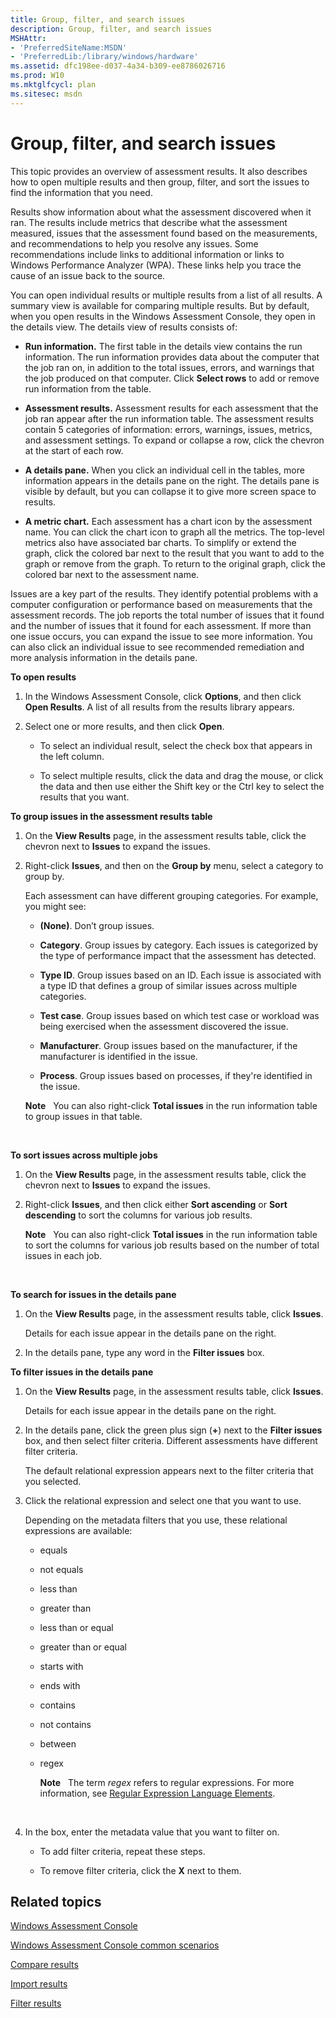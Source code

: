 ```yaml
---
title: Group, filter, and search issues
description: Group, filter, and search issues
MSHAttr:
- 'PreferredSiteName:MSDN'
- 'PreferredLib:/library/windows/hardware'
ms.assetid: dfc198ee-d037-4a34-b309-ee8786026716
ms.prod: W10
ms.mktglfcycl: plan
ms.sitesec: msdn
---
```


# Group, filter, and search issues


This topic provides an overview of assessment results. It also describes how to open multiple results and then group, filter, and sort the issues to find the information that you need.

Results show information about what the assessment discovered when it ran. The results include metrics that describe what the assessment measured, issues that the assessment found based on the measurements, and recommendations to help you resolve any issues. Some recommendations include links to additional information or links to Windows Performance Analyzer (WPA). These links help you trace the cause of an issue back to the source.

You can open individual results or multiple results from a list of all results. A summary view is available for comparing multiple results. But by default, when you open results in the Windows Assessment Console, they open in the details view. The details view of results consists of:

-   **Run information.** The first table in the details view contains the run information. The run information provides data about the computer that the job ran on, in addition to the total issues, errors, and warnings that the job produced on that computer. Click **Select rows** to add or remove run information from the table.

-   **Assessment results.** Assessment results for each assessment that the job ran appear after the run information table. The assessment results contain 5 categories of information: errors, warnings, issues, metrics, and assessment settings. To expand or collapse a row, click the chevron at the start of each row.

-   **A details pane.** When you click an individual cell in the tables, more information appears in the details pane on the right. The details pane is visible by default, but you can collapse it to give more screen space to results.

-   **A metric chart.** Each assessment has a chart icon by the assessment name. You can click the chart icon to graph all the metrics. The top-level metrics also have associated bar charts. To simplify or extend the graph, click the colored bar next to the result that you want to add to the graph or remove from the graph. To return to the original graph, click the colored bar next to the assessment name.

Issues are a key part of the results. They identify potential problems with a computer configuration or performance based on measurements that the assessment records. The job reports the total number of issues that it found and the number of issues that it found for each assessment. If more than one issue occurs, you can expand the issue to see more information. You can also click an individual issue to see recommended remediation and more analysis information in the details pane.

**To open results**

1.  In the Windows Assessment Console, click **Options**, and then click **Open Results**. A list of all results from the results library appears.

2.  Select one or more results, and then click **Open**.

    -   To select an individual result, select the check box that appears in the left column.

    -   To select multiple results, click the data and drag the mouse, or click the data and then use either the Shift key or the Ctrl key to select the results that you want.

**To group issues in the assessment results table**

1.  On the **View Results** page, in the assessment results table, click the chevron next to **Issues** to expand the issues.

2.  Right-click **Issues**, and then on the **Group by** menu, select a category to group by.

    Each assessment can have different grouping categories. For example, you might see:

    -   **(None)**. Don’t group issues.

    -   **Category**. Group issues by category. Each issues is categorized by the type of performance impact that the assessment has detected.

    -   **Type ID**. Group issues based on an ID. Each issue is associated with a type ID that defines a group of similar issues across multiple categories.

    -   **Test case**. Group issues based on which test case or workload was being exercised when the assessment discovered the issue.

    -   **Manufacturer**. Group issues based on the manufacturer, if the manufacturer is identified in the issue.

    -   **Process**. Group issues based on processes, if they're identified in the issue.

    **Note**  
    You can also right-click **Total issues** in the run information table to group issues in that table.

     

**To sort issues across multiple jobs**

1.  On the **View Results** page, in the assessment results table, click the chevron next to **Issues** to expand the issues.

2.  Right-click **Issues**, and then click either **Sort ascending** or **Sort descending** to sort the columns for various job results.

    **Note**  
    You can also right-click **Total issues** in the run information table to sort the columns for various job results based on the number of total issues in each job.

     

**To search for issues in the details pane**

1.  On the **View Results** page, in the assessment results table, click **Issues**.

    Details for each issue appear in the details pane on the right.

2.  In the details pane, type any word in the **Filter issues** box.

**To filter issues in the details pane**

1.  On the **View Results** page, in the assessment results table, click **Issues**.

    Details for each issue appear in the details pane on the right.

2.  In the details pane, click the green plus sign (**+**) next to the **Filter issues** box, and then select filter criteria. Different assessments have different filter criteria.

    The default relational expression appears next to the filter criteria that you selected.

3.  Click the relational expression and select one that you want to use.

    Depending on the metadata filters that you use, these relational expressions are available:

    -   equals

    -   not equals

    -   less than

    -   greater than

    -   less than or equal

    -   greater than or equal

    -   starts with

    -   ends with

    -   contains

    -   not contains

    -   between

    -   regex

        **Note**  
        The term *regex* refers to regular expressions. For more information, see [Regular Expression Language Elements](http://go.microsoft.com/fwlink/?LinkId=235292).

         

4.  In the box, enter the metadata value that you want to filter on.

    -   To add filter criteria, repeat these steps.

    -   To remove filter criteria, click the **X** next to them.

## Related topics


[Windows Assessment Console](windows-assessment-console.md)

[Windows Assessment Console common scenarios](windows-assessment-console-common-scenarios.md)

[Compare results](compare-results.md)

[Import results](import-results.md)

[Filter results](filter-results.md)

 

 







